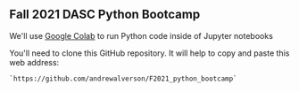 ## Fall 2021 DASC Python Bootcamp

We'll use [Google Colab](https://colab.research.google.com/) to run Python code inside of Jupyter notebooks

You'll need to clone this GitHub repository. It will help to copy and paste this web address:

	`https://github.com/andrewalverson/F2021_python_bootcamp`
